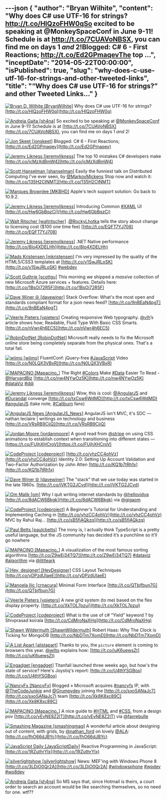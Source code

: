 ---json
{
  "author": "Bryan Wilhite",
  "content": "Why does C# use UTF-16 for strings? http://t.co/HlQzoFHW0qSo excited to be speaking at @MonkeySpaceConf in June 9-11! Schedule is at http://t.co/7CUAVoNBSX, you can find me on days 1 *and* 2!Blogged: C# 6 - First Reactions; http://t.co/Ed2GPmaqevThe top ...",
  "inceptDate": "2014-05-22T00:00:00",
  "isPublished": true,
  "slug": "why-does-c-use-utf-16-for-strings-and-other-tweeted-links",
  "title": "“Why does C# use UTF-16 for strings?” and other Tweeted Links…"
}
---

[<img alt="Bryan D. Wilhite [BryanWilhite]" src="https://songhay.blob.core.windows.net/shared-social-twitter/BryanWilhite.jpeg">](http://t.co/UNdqV0Z1zz "Bryan D. Wilhite [BryanWilhite]") <span>Why does C# use UTF-16 for strings? [http://t.co/HlQzoFHW0q](http://t.co/HlQzoFHW0q)</span>

[<img alt="Andreia Gaita [sh4na]" src="https://songhay.blob.core.windows.net/shared-social-twitter/sh4na.jpeg">](http://t.co/8bPLeWLZiF "Andreia Gaita [sh4na]") <span>So excited to be speaking at [@MonkeySpaceConf](http://twitter.com/MonkeySpaceConf) in June 9-11! Schedule is at [http://t.co/7CUAVoNBSX](http://t.co/7CUAVoNBSX), you can find me on days 1 *and* 2!</span>

[<img alt="Jon Skeet [jonskeet]" src="https://songhay.blob.core.windows.net/shared-social-twitter/jonskeet.jpg">](http://t.co/87hG0owFaP "Jon Skeet [jonskeet]") <span>Blogged: C# 6 - First Reactions; [http://t.co/Ed2GPmaqev](http://t.co/Ed2GPmaqev)</span>

[<img alt="Jeremy Likness [jeremylikness]" src="https://songhay.blob.core.windows.net/shared-social-twitter/jeremylikness.png">](http://t.co/WRlhr12CpE "Jeremy Likness [jeremylikness]") <span>The top 10 mistakes C# developers make [http://t.co/jcMzXdBmW4](http://t.co/jcMzXdBmW4)</span>

[<img alt="Scott Hanselman [shanselman]" src="https://songhay.blob.core.windows.net/shared-social-twitter/shanselman.jpeg">](http://t.co/YA3jkLZNsD "Scott Hanselman [shanselman]") <span>Easily the funniest talk on Distributed Computing I've ever seen, by [@MarkovMickens](http://twitter.com/MarkovMickens) Stop now and watch it: [http://t.co/135H2CtNMT](http://t.co/135H2CtNMT)</span>

[<img alt="Marques Brownlee [MKBHD]" src="https://songhay.blob.core.windows.net/shared-social-twitter/MKBHD.png">](http://t.co/uWcaGNdYtf "Marques Brownlee [MKBHD]") <span>Apple's tech support solution: Go back to 10.9.2.</span>

[<img alt="Jeremy Likness [jeremylikness]" src="https://songhay.blob.core.windows.net/shared-social-twitter/jeremylikness.png">](http://t.co/WRlhr12CpE "Jeremy Likness [jeremylikness]") <span>Introducing Common [#XAML](http://search.twitter.com/search?q=%23XAML) UI [http://t.co/Hw6GbBqzCi](http://t.co/Hw6GbBqzCi)</span>

[<img alt="Walt Ritscher [waltritscher]" src="https://songhay.blob.core.windows.net/shared-social-twitter/waltritscher.png">](http://t.co/sBvpBmnRmO "Walt Ritscher [waltritscher]") <span>.[@RockyLhotka](http://twitter.com/RockyLhotka) tells the story about change to licensing cost ($100 one time fee) [http://t.co/EQFT7YJ708](http://t.co/EQFT7YJ708)</span>

[<img alt="Jeremy Likness [jeremylikness]" src="https://songhay.blob.core.windows.net/shared-social-twitter/jeremylikness.png">](http://t.co/WRlhr12CpE "Jeremy Likness [jeremylikness]") <span>.NET Native performance [http://t.co/8Io4XDELHh](http://t.co/8Io4XDELHh)</span>

[<img alt="Mads Kristensen [mkristensen]" src="https://songhay.blob.core.windows.net/shared-social-twitter/mkristensen.jpeg">](http://t.co/uzMyatLQEv "Mads Kristensen [mkristensen]") <span>I'm very impressed by the quality of the HTML5/CSS3 templates at [http://t.co/v1SwJRLoSK](http://t.co/v1SwJRLoSK) [#webdev](http://search.twitter.com/search?q=%23webdev)</span>

[<img alt="Scott Guthrie [scottgu]" src="https://songhay.blob.core.windows.net/shared-social-twitter/scottgu.jpg">](http://t.co/rkquDCVhAW "Scott Guthrie [scottgu]") <span>This morning we shipped a *massive* collection of new Microsoft Azure services + features. Details here: [http://t.co/1BsOi72R5F](http://t.co/1BsOi72R5F)</span>

[<img alt="Dave Winer ☮ [davewiner]" src="https://songhay.blob.core.windows.net/shared-social-twitter/davewiner.jpeg">](http://t.co/fuxogiHMsn "Dave Winer ☮ [davewiner]") <span>Stack Overflow: What's the most open and standards compliant format for a json news feed? [http://t.co/9nBEaN4pgT](http://t.co/9nBEaN4pgT)</span>

[<img alt="Veerle Pieters [vpieters]" src="https://songhay.blob.core.windows.net/shared-social-twitter/vpieters.jpg">](http://t.co/A4ZEwCEPEs "Veerle Pieters [vpieters]") <span>Creating responsive Web typography. [@vlh](http://twitter.com/vlh)’s article shows how; Readable, Fluid Type With Basic CSS Smarts. [http://t.co/nVwr4h6EC5](http://t.co/nVwr4h6EC5)</span>

[<img alt="RobinDotNet [RobinDotNet]" src="https://songhay.blob.core.windows.net/shared-social-twitter/RobinDotNet.jpeg">](http://t.co/iDeMnrXfVe "RobinDotNet [RobinDotNet]") <span>Microsoft really needs to fix the Microsoft online store being completely separate from the physical ones. That's a total fail.</span>

[<img alt="wijmo [wijmo]" src="https://songhay.blob.core.windows.net/shared-social-twitter/wijmo.png">](http://t.co/2FFGh1Vzo0 "wijmo [wijmo]") <span>FluentConf: jQuery-free [#JavaScript](http://search.twitter.com/search?q=%23JavaScript) Video [http://t.co/N0LQX3VBxR](http://t.co/N0LQX3VBxR)</span>

[<img alt="MAPACINO [Mapacino_]" src="https://songhay.blob.core.windows.net/shared-social-twitter/Mapacino_.png">](http://t.co/wbkarOMscR "MAPACINO [Mapacino_]") <span>The Right [#Colors](http://search.twitter.com/search?q=%23Colors) Make [#Data](http://search.twitter.com/search?q=%23Data) Easier To Read - [@HarvardBiz](http://twitter.com/HarvardBiz) [http://t.co/nw4NYwOz5K](http://t.co/nw4NYwOz5K) [#dataViz](http://search.twitter.com/search?q=%23dataViz) [#ddj](http://search.twitter.com/search?q=%23ddj)</span>

[<img alt="Jeremy Likness [jeremylikness]" src="https://songhay.blob.core.windows.net/shared-social-twitter/jeremylikness.png">](http://t.co/WRlhr12CpE "Jeremy Likness [jeremylikness]") <span>Wow, this is cool: [@AngularJS](http://twitter.com/AngularJS) and [#Durandal](http://search.twitter.com/search?q=%23Durandal) converge [http://t.co/txCsw6WdMD](http://t.co/txCsw6WdMD) [#angularJS](http://search.twitter.com/search?q=%23angularJS) (take note, [#Caliburn](http://search.twitter.com/search?q=%23Caliburn) fans)</span>

[<img alt="AngularJS News [AngularJS_News]" src="https://songhay.blob.core.windows.net/shared-social-twitter/AngularJS_News.png">](https://t.co/3hnT1SMSRh "AngularJS News [AngularJS_News]") <span>AngularJS isn't MVC, it's SDC — nathan leclaire | writings on technology and business [http://t.co/VRsRB9CjiQ](http://t.co/VRsRB9CjiQ)</span>

[<img alt="Jordan Moore [jordanmoore]" src="https://songhay.blob.core.windows.net/shared-social-twitter/jordanmoore.jpeg">](http://t.co/ZGWIUKVjaK "Jordan Moore [jordanmoore]") <span>A good read from [@stripe](http://twitter.com/stripe) on using CSS animations to establish context when transitioning into different states — [https://t.co/FUjhXHCroV](https://t.co/FUjhXHCroV)</span>

[<img alt="CodeProject [codeproject]" src="https://songhay.blob.core.windows.net/shared-social-twitter/codeproject.png">](http://t.co/4uZjbAWyZS "CodeProject [codeproject]") <span>[http://t.co/yhzCC4ohVz](http://t.co/yhzCC4ohVz) Identity 2.0: Setting Up Account Validation and Two-Factor Authorization by John Atten [http://t.co/KQ1b7tRh1x](http://t.co/KQ1b7tRh1x)</span>

[<img alt="Dave Winer ☮ [davewiner]" src="https://songhay.blob.core.windows.net/shared-social-twitter/davewiner.jpeg">](http://t.co/fuxogiHMsn "Dave Winer ☮ [davewiner]") <span>The "stack" that we use today was started in the late 1960s. [http://t.co/jVKTG2JCvd](http://t.co/jVKTG2JCvd)</span>

[<img alt="Om Malik [om]" src="https://songhay.blob.core.windows.net/shared-social-twitter/om.jpeg">](http://t.co/AvBTBie5fn "Om Malik [om]") <span>Why I quit writing internet standards by [@hellovidya](http://twitter.com/hellovidya) [http://t.co/8dACW6Bkgk](http://t.co/8dACW6Bkgk) via [@gigaom](http://twitter.com/gigaom)</span>

[<img alt="CodeProject [codeproject]" src="https://songhay.blob.core.windows.net/shared-social-twitter/codeproject.png">](http://t.co/4uZjbAWyZS "CodeProject [codeproject]") <span>A Beginner's Tutorial for Understanding and Implementing Caching in [http://t.co/yhzCC4ohVz](http://t.co/yhzCC4ohVz) MVC by Rahul Raj... [http://t.co/sB5fiAQkzq](http://t.co/sB5fiAQkzq)</span>

[<img alt="Paul Betts [paulcbetts]" src="https://songhay.blob.core.windows.net/shared-social-twitter/paulcbetts.jpeg">](http://t.co/1tmHzDAFNm "Paul Betts [paulcbetts]") <span>The irony is, I actually think TypeScript is a pretty useful language, but the JS community has decided it’s a punchline so it’ll go nowhere</span>

[<img alt="MAPACINO [Mapacino_]" src="https://songhay.blob.core.windows.net/shared-social-twitter/Mapacino_.png">](http://t.co/wbkarOMscR "MAPACINO [Mapacino_]") <span>A visualization of the most famous sorting algorithms [http://t.co/Z9wEj34TQ7](http://t.co/Z9wEj34TQ7) [#dataviz](http://search.twitter.com/search?q=%23dataviz) [#algorithm](http://search.twitter.com/search?q=%23algorithm) via [@littleark](http://twitter.com/littleark)</span>

[<img alt="Hey, designer! [HeyDesigner]" src="https://songhay.blob.core.windows.net/shared-social-twitter/HeyDesigner.png">](http://t.co/rxACo7fVZz "Hey, designer! [HeyDesigner]") <span>CSS Layout Techniques [http://t.co/yDPzdUIaeE](http://t.co/yDPzdUIaeE)</span>

[<img alt="Manoela Ilic [crnacura]" src="https://songhay.blob.core.windows.net/shared-social-twitter/crnacura.jpeg">](http://t.co/93RoUNilCm "Manoela Ilic [crnacura]") <span>Minimal Form Interface [http://t.co/QTbjfbun7G](http://t.co/QTbjfbun7G)</span>

[<img alt="Veerle Pieters [vpieters]" src="https://songhay.blob.core.windows.net/shared-social-twitter/vpieters.jpg">](http://t.co/A4ZEwCEPEs "Veerle Pieters [vpieters]") <span>A new grid system (to me) based on the flex display property. [http://t.co/XkTOL7pzui](http://t.co/XkTOL7pzui)</span>

[<img alt="CodeProject [codeproject]" src="https://songhay.blob.core.windows.net/shared-social-twitter/codeproject.png">](http://t.co/4uZjbAWyZS "CodeProject [codeproject]") <span>What is the use of c# “Yield” keyword ? by Shivprasad koirala [http://t.co/CdMroNaXHg](http://t.co/CdMroNaXHg)</span>

[<img alt="Shawn Wildermuth [ShawnWildermuth]" src="https://songhay.blob.core.windows.net/shared-social-twitter/ShawnWildermuth.jpeg">](http://t.co/hPv2Ab2BJm "Shawn Wildermuth [ShawnWildermuth]") <span>Robert Haas: Why The Clock is Ticking for MongoDB [http://t.co/NbDTm7XomD](http://t.co/NbDTm7XomD)</span>

[<img alt="A List Apart [alistapart]" src="https://songhay.blob.core.windows.net/shared-social-twitter/alistapart.png">](http://t.co/E6lK6JSRVF "A List Apart [alistapart]") <span>Thanks to you, the `picture` element is coming to browsers this year. [@wilto](http://twitter.com/wilto) explains how: [http://t.co/iuK6uewsZt](http://t.co/iuK6uewsZt)</span>

[<img alt="Engadget [engadget]" src="https://songhay.blob.core.windows.net/shared-social-twitter/engadget.png">](http://t.co/0OnwIoHo0y "Engadget [engadget]") <span>Titanfall launched three weeks ago, but how's the state of service? Here's Joystiq's report: [http://t.co/U4thYSGBos](http://t.co/U4thYSGBos)</span>

[<img alt="NancyFx [NancyFx]" src="https://songhay.blob.core.windows.net/shared-social-twitter/NancyFx.png">](http://t.co/GGjWApA3eo "NancyFx [NancyFx]") <span>Blogged » Microsoft acquires [#nancyfx](http://search.twitter.com/search?q=%23nancyfx) IP, with [@TheCodeJunkie](http://twitter.com/TheCodeJunkie) and [@Grumpydev](http://twitter.com/Grumpydev) joining the [http://t.co/sxoSANaJc7](http://t.co/sxoSANaJc7) team [http://t.co/Xk8K8xc89C](http://t.co/Xk8K8xc89C)</span>

[<img alt="MAPACINO [Mapacino_]" src="https://songhay.blob.core.windows.net/shared-social-twitter/Mapacino_.png">](http://t.co/wbkarOMscR "MAPACINO [Mapacino_]") <span>A nice guide to [#HTML](http://search.twitter.com/search?q=%23HTML) and [#CSS](http://search.twitter.com/search?q=%23CSS), from a design pov [http://t.co/yEvNE8Z2lT](http://t.co/yEvNE8Z2lT) via [@favrebulle](http://twitter.com/favrebulle)</span>

[<img alt="Smashing Magazine [smashingmag]" src="https://songhay.blob.core.windows.net/shared-social-twitter/smashingmag.png">](http://t.co/GWd3gP4kCk "Smashing Magazine [smashingmag]") <span>A wonderful article about designing out of content, with grids, by [@nathan_ford](http://twitter.com/nathan_ford) on lovely [@ALA](http://twitter.com/ALA): [http://t.co/fhO66dJBYc](http://t.co/fhO66dJBYc)</span>

[<img alt="JavaScript Daily [JavaScriptDaily]" src="https://songhay.blob.core.windows.net/shared-social-twitter/JavaScriptDaily.png">](http://t.co/56rEexiC7n "JavaScript Daily [JavaScriptDaily]") <span>Reactive Programming in JavaScript: [http://t.co/1RZuthrYIx](http://t.co/1RZuthrYIx)</span>

[<img alt="silverlightshow [silverlightshow]" src="https://songhay.blob.core.windows.net/shared-social-twitter/silverlightshow.png">](http://t.co/uoqrSnSw3v "silverlightshow [silverlightshow]") <span>News: MEF'ing with Windows Phone 8 [http://t.co/3LDiO0Qr2A](http://t.co/3LDiO0Qr2A) [#windowsphone](http://search.twitter.com/search?q=%23windowsphone) [#wpdev](http://search.twitter.com/search?q=%23wpdev) [#wp8dev](http://search.twitter.com/search?q=%23wp8dev)</span>

[<img alt="Andreia Gaita [sh4na]" src="https://songhay.blob.core.windows.net/shared-social-twitter/sh4na.jpeg">](http://t.co/8bPLeWLZiF "Andreia Gaita [sh4na]") <span>So MS says that, since Hotmail is theirs, a court order to search an account would be like searching themselves, so no need for one. wtf??</span>
